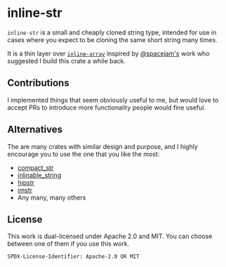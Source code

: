 # inline-str

`inline-str` is a small and cheaply cloned string type, intended for use in cases where you expect to be cloning the same short string many times.

It is a thin layer over [`inline-array`](https://github.com/komora-io/inline-array) inspired by [@spacejam's](https://github.com/spacejam) work who suggested I build this crate a while back.

## Contributions

I implemented things that seem obviously useful to me, but would love to accept PRs to introduce more functionality people would fine useful.

## Alternatives

The are many crates with similar design and purpose, and I highly encourage you to use the one that you like the most:

- [compact_str](https://github.com/ParkMyCar/compact_str)
- [inlinable_string](https://github.com/fitzgen/inlinable_string)
- [hipstr](https://github.com/polazarus/hipstr)
- [imstr](https://github.com/xfbs/imstr)
- Any many, many others

## License

This work is dual-licensed under Apache 2.0 and MIT.
You can choose between one of them if you use this work.

`SPDX-License-Identifier: Apache-2.0 OR MIT`
